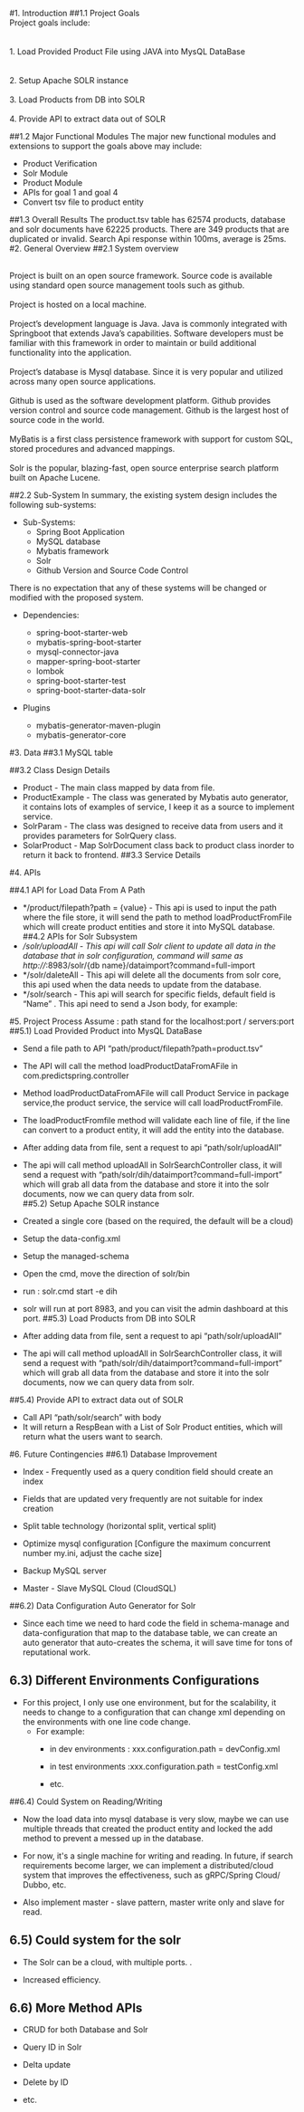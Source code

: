 #1. Introduction
  ##1.1 Project Goals
<br>Project goals include:</br>   
<br>1. Load Provided Product File using JAVA into MysQL DataBase </br>  
<br>2. Setup Apache SOLR instance</br>
<br>3. Load Products from DB into SOLR</br>
<br>4. Provide API to extract data out of SOLR</br>
   
##1.2 Major Functional Modules
   The major new functional modules and extensions to support the goals above may include:
   *    Product Verification
   *    Solr Module 
   *    Product Module 
   *    APIs for goal 1 and goal 4
   *    Convert tsv file to product entity

##1.3 Overall Results
The product.tsv table has 62574 products, database and solr documents have 62225 products. There are 349 products that are duplicated or invalid.
Search Api response within 100ms, average is 25ms.
#2. General Overview
   ##2.1 System overview

<br>Project is built on an open source framework. Source code is available using standard open source management tools such as github.</br>
<br>Project is hosted on a local machine.</br>
<br>Project’s development language is Java. Java is commonly integrated with Springboot that extends Java’s capabilities. Software developers must be familiar with this framework in order to maintain or build additional functionality into the application.</br>
<br>Project’s database is Mysql database. Since it is very popular and utilized across many open source applications.</br>
<br>Github is used as the software development platform. Github provides version control and source code management. Github is the largest host of source code in the world.</br>
<br>MyBatis is a first class persistence framework with support for custom SQL, stored procedures and advanced mappings.</br>
<br>Solr is the popular, blazing-fast, open source enterprise search platform built on Apache Lucene.</br>

##2.2 Sub-System
In summary, the existing system design includes the following sub-systems:

*   Sub-Systems:
    *   Spring Boot Application
    *   MySQL database
    *   Mybatis framework
    *   Solr
    *   Github Version and Source Code Control

There is no expectation that any of these systems will be changed or modified with the proposed system.

*   Dependencies:
    *   spring-boot-starter-web
    *   mybatis-spring-boot-starter
    *   mysql-connector-java
    *   mapper-spring-boot-starter
    *   lombok
    *   spring-boot-starter-test
    *   spring-boot-starter-data-solr

*   Plugins
    *   mybatis-generator-maven-plugin
    *   mybatis-generator-core

#3. Data
   ##3.1 MySQL table



##3.2 Class Design Details
*   Product - The main class mapped by data from file.
*   ProductExample - The class was generated by Mybatis auto generator, it contains lots of examples of service, I keep it as a source to implement service.  
*   SolrParam - The class was designed to receive data from users and it provides parameters for SolrQuery class.
*   SolarProduct - Map SolrDocument class back to product class inorder to return it back to frontend.
##3.3 Service Details

#4. APIs

##4.1 API for Load Data From A Path
*   */product/filepath?path = {value} - This api is used to input the path where the file store, it will send the path to method loadProductFromFile which will create product entities and store it into MySQL database.
##4.2 APIs for Solr Subsystem
*   */solr/uploadAll - This api will call Solr client to update all data in the database that in solr configuration, command will same as http://*:8983/solr/{db name}/dataimport?command=full-import
*   */solr/daleteAll - This api will delete all the documents from solr core, this api used when the data needs to update from the database.
*   */solr/search - This api will search for specific fields, default field is “Name” . This api need to send a Json body, for example:



#5. Project Process
   Assume : path stand for the localhost:port / servers:port
##5.1) Load Provided Product into MysQL DataBase
   *    Send a file path to API “path/product/filepath?path=product.tsv”
   *    The API will call the method loadProductDataFromAFile in  com.predictspring.controller
   *    Method loadProductDataFromAFile will call Product Service in package service,the product service, the service will call loadProductFromFile.
   *    The loadProductFromfile method will validate each line of file, if the line can convert to a product entity, it will add the entity into the database.
   *    After adding data from file, sent a request to api “path/solr/uploadAll”
   *    The api will call method uploadAll in SolrSearchController class, it will send a request with “path/solr/dih/dataimport?command=full-import” which will grab all data from the database and store it into the solr documents, now we can query data from solr.  
##5.2) Setup Apache SOLR instance
*   Created a single core (based on the required, the default will be a cloud)
    
*   Setup the data-config.xml 
    
*   Setup the managed-schema

*   Open the cmd, move the direction of solr/bin

*   run : solr.cmd start -e dih
*   solr will run at port 8983, and you can visit the admin dashboard at this port.
##5.3) Load Products from DB into SOLR
*   After adding data from file, sent a request to api “path/solr/uploadAll”
*   The api will call method uploadAll in SolrSearchController class, it will send a request with “path/solr/dih/dataimport?command=full-import” which will grab all data from the database and store it into the solr documents, now we can query data from solr.

##5.4) Provide API to extract data out of SOLR
*   Call API “path/solr/search” with body
*   It will return a RespBean with a List of Solr Product entities, which will return what the users want to search.

#6. Future Contingencies
##6.1) Database Improvement
*   Index - Frequently used as a query condition field should create an index
    
*   Fields that are updated very frequently are not suitable for index creation 
    
*   Split table technology (horizontal split, vertical split)
   
*   Optimize mysql configuration [Configure the maximum concurrent number my.ini, adjust the cache size]
   
*   Backup MySQL server
   
*   Master - Slave MySQL Cloud (CloudSQL)
    
##6.2) Data Configuration Auto Generator for Solr  
   
*   Since each time we need to hard code the field in schema-manage and data-configuration that map to the database table, we can create an auto generator that auto-creates the schema, it will save time for tons of reputational work.
   
## 6.3) Different Environments Configurations
   
*   For this project, I only use one environment, but for the scalability, it needs to change to a configuration that can change xml depending on the environments with one line code change. 
    *   For example:
        *   in dev environments : xxx.configuration.path = devConfig.xml 
            
        *   in test environments :xxx.configuration.path = testConfig.xml
    
        *   etc. 
            
##6.4) Could System on Reading/Writing
   
*   Now the load data into mysql database is very slow,  maybe we can use multiple threads that created the product entity and locked the add method to prevent a messed up in the database. 
    
*   For now, it's a single machine for writing and reading. In future, if search requirements become larger, we can implement a distributed/cloud system that improves the effectiveness, such as gRPC/Spring Cloud/ Dubbo, etc.
   
*   Also implement master - slave pattern, master write only and slave  for read. 
    
## 6.5) Could system for the solr
   
*   The Solr can be a cloud, with multiple ports. .
    
*   Increased efficiency.  
   
## 6.6) More Method APIs
   
*   CRUD for both Database and Solr 
    
*   Query ID in Solr
   
*   Delta update
   
*   Delete by ID
   
*   etc.  
